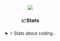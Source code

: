 <div align="center">
  
<p align="center">
  <img src="https://lanyard.cnrad.dev/api/1018290650602553364" />
</p>

### 📈Stats
<details>
    <summary> ⚡ Stats about coding.. </> </summary>
    <br/>

<!--START_SECTION:waka-->
![Code Time](http://img.shields.io/badge/Code%20Time-122%20hrs%2022%20mins-blue)

![Profile Views](http://img.shields.io/badge/Profile%20Views-3-blue)

**🐱 My GitHub Data** 

> 📦 1.2 MB Used in GitHub's Storage 
 > 
> 🏆 6 Contributions in the Year 2025
 > 
> 💼 Opted to Hire
 > 
> 📜 5 Public Repositories 
 > 
> 🔑 19 Private Repositories 
 > 
**I'm an Early 🐤** 

```text
🌞 Morning                27 commits          ██░░░░░░░░░░░░░░░░░░░░░░░   06.98 % 
🌆 Daytime                185 commits         ████████████░░░░░░░░░░░░░   47.80 % 
🌃 Evening                134 commits         █████████░░░░░░░░░░░░░░░░   34.63 % 
🌙 Night                  41 commits          ███░░░░░░░░░░░░░░░░░░░░░░   10.59 % 
```
📅 **I'm Most Productive on Sunday** 

```text
Monday                   23 commits          █░░░░░░░░░░░░░░░░░░░░░░░░   05.94 % 
Tuesday                  48 commits          ███░░░░░░░░░░░░░░░░░░░░░░   12.40 % 
Wednesday                49 commits          ███░░░░░░░░░░░░░░░░░░░░░░   12.66 % 
Thursday                 59 commits          ████░░░░░░░░░░░░░░░░░░░░░   15.25 % 
Friday                   52 commits          ███░░░░░░░░░░░░░░░░░░░░░░   13.44 % 
Saturday                 69 commits          ████░░░░░░░░░░░░░░░░░░░░░   17.83 % 
Sunday                   87 commits          ██████░░░░░░░░░░░░░░░░░░░   22.48 % 
```


📊 **This Week I Spent My Time On** 

```text
🕑︎ Time Zone: Europe/Berlin

💬 Programming Languages: 
Lua                      13 hrs 56 mins      █████████████████████░░░░   85.00 % 
JavaScript               37 mins             █░░░░░░░░░░░░░░░░░░░░░░░░   03.86 % 
HTML                     28 mins             █░░░░░░░░░░░░░░░░░░░░░░░░   02.94 % 
TypeScript               28 mins             █░░░░░░░░░░░░░░░░░░░░░░░░   02.90 % 
CSS                      24 mins             █░░░░░░░░░░░░░░░░░░░░░░░░   02.46 % 

🔥 Editors: 
VS Code                  16 hrs 23 mins      █████████████████████████   100.00 % 

🐱‍💻 Projects: 
[gamemode]               15 hrs 14 mins      ███████████████████████░░   92.98 % 
proxmox-dashboard        29 mins             █░░░░░░░░░░░░░░░░░░░░░░░░   03.03 % 
Unknown Project          15 mins             ░░░░░░░░░░░░░░░░░░░░░░░░░   01.57 % 
neohost                  14 mins             ░░░░░░░░░░░░░░░░░░░░░░░░░   01.52 % 
proxmox-panel            4 mins              ░░░░░░░░░░░░░░░░░░░░░░░░░   00.48 % 

💻 Operating System: 
Windows                  16 hrs 23 mins      █████████████████████████   100.00 % 
```

**I Mostly Code in JavaScript** 

```text
JavaScript               8 repos             █████████░░░░░░░░░░░░░░░░   34.78 % 
Lua                      6 repos             ███████░░░░░░░░░░░░░░░░░░   26.09 % 
Python                   3 repos             ███░░░░░░░░░░░░░░░░░░░░░░   13.04 % 
TypeScript               2 repos             ██░░░░░░░░░░░░░░░░░░░░░░░   08.70 % 
HTML                     1 repo              █░░░░░░░░░░░░░░░░░░░░░░░░   04.35 % 
```




 Last Updated on 22/01/2025 10:18:04 UTC
<!--END_SECTION:waka-->
</details>
